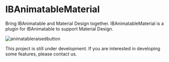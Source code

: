 # IBAnimatableMaterial
Bring IBAnimatable and Material Design together. IBAnimatableMaterial is a plugin for IBAnimatable to support Material Design.

![animatableraisedbutton](https://cloud.githubusercontent.com/assets/573856/16713775/151b34d6-46f5-11e6-9334-875453a01a9a.gif)

This project is still under development. If you are interested in developing some features, please contact us.
